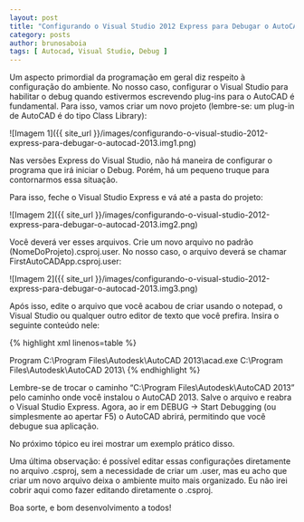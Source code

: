```yaml
---
layout: post
title: "Configurando o Visual Studio 2012 Express para Debugar o AutoCAD 2013"
category: posts
author: brunosaboia
tags: [ Autocad, Visual Studio, Debug ]
---
```


Um aspecto primordial da programação em geral diz respeito à configuração do ambiente. No nosso caso, configurar o Visual Studio para habilitar o debug quando estivermos escrevendo plug-ins para o AutoCAD é fundamental.
Para isso, vamos criar um novo projeto (lembre-se: um plug-in de AutoCAD é do tipo Class Library):

![Imagem 1]({{ site_url }}/images/configurando-o-visual-studio-2012-express-para-debugar-o-autocad-2013.img1.png)

Nas versões Express do Visual Studio, não há maneira de configurar o programa que irá iniciar o Debug. Porém, há um pequeno truque para contornarmos essa situação.

Para isso, feche o Visual Studio Express e vá até a pasta do projeto:

![Imagem 2]({{ site_url }}/images/configurando-o-visual-studio-2012-express-para-debugar-o-autocad-2013.img2.png)

Você deverá ver esses arquivos. Crie um novo arquivo no padrão (NomeDoProjeto).csproj.user. No nosso caso, o arquivo deverá se chamar FirstAutoCADApp.csproj.user:

![Imagem 2]({{ site_url }}/images/configurando-o-visual-studio-2012-express-para-debugar-o-autocad-2013.img3.png)
  
Após isso, edite o arquivo que você acabou de criar usando o notepad, o Visual Studio ou qualquer outro editor de texto que você prefira.
Insira o seguinte conteúdo nele:

{% highlight xml linenos=table %}
<?xml version="1.0" encoding="utf-8"?>
<Project ToolsVersion="4.0" xmlns="http://schemas.microsoft.com/developer/msbuild/2003">
  <PropertyGroup Condition="'$(Configuration)|$(Platform)' == 'Debug|AnyCPU'">
    <StartAction>Program</StartAction>
    <StartProgram>C:\Program Files\Autodesk\AutoCAD 2013\acad.exe</StartProgram>
    <StartWorkingDirectory>C:\Program Files\Autodesk\AutoCAD 2013\</StartWorkingDirectory>
  </PropertyGroup>
</Project>
{% endhighlight %}

Lembre-se de trocar o caminho “C:\Program Files\Autodesk\AutoCAD 2013” pelo caminho onde você instalou o AutoCAD 2013.
Salve o arquivo e reabra o Visual Studio Express. Agora, ao ir em DEBUG -> Start Debugging (ou simplesmente ao apertar F5) o AutoCAD abrirá, permitindo que você debugue sua aplicação. 

No próximo tópico eu irei mostrar um exemplo prático disso.

Uma última observação: é possível editar essas configurações diretamente no arquivo .csproj, sem a necessidade de criar um .user, mas eu acho que criar um novo arquivo deixa o ambiente muito mais organizado. Eu não irei cobrir aqui como fazer editando diretamente o .csproj.

Boa sorte, e bom desenvolvimento a todos!